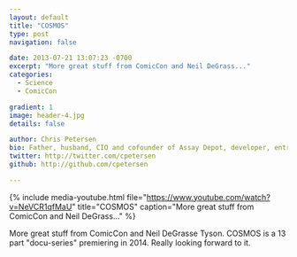 ```yaml
---
layout: default
title: "COSMOS"
type: post
navigation: false

date: 2013-07-21 13:07:23 -0700
excerpt: "More great stuff from ComicCon and Neil DeGrass..."
categories:
  - Science
  - ComicCon

gradient: 1
image: header-4.jpg
details: false

author: Chris Petersen
bio: Father, husband, CIO and cofounder of Assay Depot, developer, entrepreneur and technologist.
twitter: http://twitter.com/cpetersen
github: http://github.com/cpetersen

---
```


{% include media-youtube.html file="https://www.youtube.com/watch?v=NeVCR1qfMaU" title="COSMOS" caption="More great stuff from ComicCon and Neil DeGrass..." %}

More great stuff from ComicCon and Neil DeGrasse Tyson. COSMOS is a 13 part "docu-series" premiering in 2014. Really looking forward to it.

